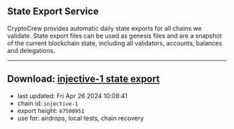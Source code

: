 ## State Export Service
CryptoCrew provides automatic daily state exports for all chains we validate. State export files can be used as genesis files and are a snapshot of the current blockchain state, including all validators, accounts, balances and delegations.

---
**Download: [injective-1 state export](https://dl-eu2.ccvalidators.com/SERVICE/injective/injective-1_export_67500951.json)**
---

- last updated: Fri Apr 26 2024 10:08:41
- chain id: `injective-1`
- export height: `67500951`
- use for: airdrops, local tests, chain recovery
